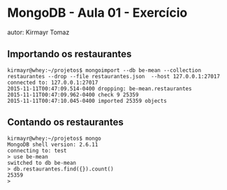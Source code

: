 # MongoDB - Aula 01 - Exercício
autor: Kirmayr Tomaz

## Importando os restaurantes

    kirmayr@whey:~/projetos$ mongoimport --db be-mean --collection restaurantes --drop --file restaurantes.json  --host 127.0.0.1:27017
    connected to: 127.0.0.1:27017
    2015-11-11T00:47:09.514-0400 dropping: be-mean.restaurantes
    2015-11-11T00:47:09.962-0400 check 9 25359
    2015-11-11T00:47:10.045-0400 imported 25359 objects


## Contando os restaurantes
    kirmayr@whey:~/projetos$ mongo
    MongoDB shell version: 2.6.11
    connecting to: test
    > use be-mean
    switched to db be-mean
    > db.restaurantes.find({}).count()
    25359
    > 
